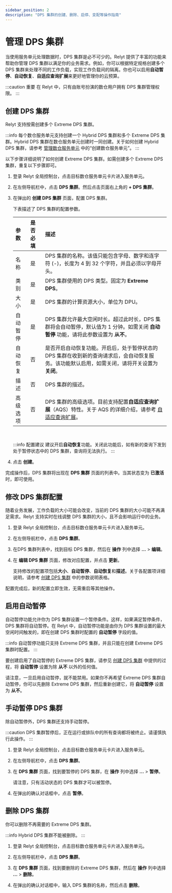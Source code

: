 ```yaml
---
sidebar_position: 2
description: "DPS 集群的创建、删除、启停、变配等操作指南"
---
```



# 管理 DPS 集群

当使用服务单元处理数据时，DPS 集群是必不可少的。Relyt 提供了丰富的功能来帮助你管理 DPS 集群以满足你的业务需求。例如，你可以根据特定规格创建多个 DPS 集群来处理不同的工作负载，实现工作负载间的隔离。你也可以启用**自动暂停**、**自动恢复**、**自适应查询扩展**来更好地管理你的云预算。

:::caution 重要
在 Relyt 中，只有由账号扮演的数仓用户拥有 DPS 集群管理权限。
:::

## 创建 DPS 集群

Relyt 支持按需创建多个 Extreme DPS 集群。

:::info
每个数仓服务单元支持创建一个 Hybrid DPS 集群和多个 Extreme DPS 集群。Hybrid DPS 集群在数仓服务单元创建时一同创建。关于如何创建 Hybrid DPS 集群，请参考 [管理数仓服务单元](guides/dw-service-units/manage-dw-service-units.md#创建数仓服务单元) 中的“创建数仓服务单元”。
:::

以下步骤详细说明了如何创建 Extreme DPS 集群。如需创建多个 Extreme DPS 集群，重复以下步骤即可。

1. 登录 Relyt 全局控制台，点击目标数仓服务单元卡片进入服务单元。

2. 在左侧导航栏中，点击 **DPS 集群**。然后点击页面右上角的 **+ DPS 集群**。

3. 在弹出的 **创建 DPS 集群** 页面，配置 DPS 集群。

    下表描述了 DPS 集群的配置参数。

    | 参数 | 是否必填 | 描述 |
    | :- | :- | :- |
    | 名称 | 是 | DPS 集群的名称。该值只能包含字母、数字和连字符 (-)，长度为 4 到 32 个字符，并且必须以字母开头。 |
    | 类别 | 是 | DPS 集群使用的 DPS 类型。固定为 **Extreme DPS**。 |
    | 大小 | 是 | DPS 集群的计算资源大小，单位为 DPU。 |
    | 自动暂停 | 是 | DPS 集群允许最大空闲时长。超过此时长，DPS 集群将会自动暂停，默认值为 1 分钟。如需关闭 **自动暂停** 功能，请将此参数设置为 **从不**。 |
    | 自动恢复 | 否 | 是否开启自动恢复功能。开启后，处于暂停状态的 DPS 集群在收到新的查询请求后，会自动恢复服务。该功能默认启用，如需关闭，请将开关设置为 **关闭**。 |
    | 描述 | 否 | DPS 集群的描述。 |
    | 高级选项 | 否 | DPS 集群的高级选项。目前支持配置**自适应查询扩展**（AQS）特性。关于 AQS 的详细介绍，请参考 [自适应查询扩展](aqs.md)。 |

    <br/>

    :::info 配置建议
    建议开启**自动恢复**功能。关闭此功能后，如有新的查询下发到处于暂停状态中的 DPS 集群，查询将无法执行。
    :::

4. 点击 **创建**。

完成操作后，DPS 集群将出现在 **DPS 集群** 页面的列表中。当其状态变为 **已激活** 时，即可使用。

## 修改 DPS 集群配置

随着业务发展，工作负载的大小可能会改变，当前的 DPS 集群的大小可能不再满足需求。Relyt 支持实时在线调整 DPS 集群的大小，且不会影响运行中的业务。

1. 登录 Relyt 全局控制台，点击目标数仓服务单元卡片进入服务单元。

2. 在左侧导航栏中，点击 **DPS 集群**。

3. 在DPS 集群列表中，找到目标 DPS 集群，然后在 **操作** 列中选择 **...** > **编辑**。

4. 在 **编辑 DPS 集群** 页面，修改对应配置，并点击 **更新**。

    支持修改的配置项包括**大小**、**自动暂停**、**自动恢复**和**描述**。关于各配置项详细说明，请参考 [创建 DPS 集群](#创建-dps-集群) 中的参数说明表格。

配置完成后，新的配置立即生效，无需重启等其他操作。

## 启用自动暂停

自动暂停功能允许你为 DPS 集群设置一个暂停条件。这样，如果满足暂停条件，DPS 集群将自动暂停。在 Relyt 中，自动暂停功能是由你为 DPS 集群设置的最大空闲时间触发的，即在创建 DPS 集群时配置的 **自动暂停** 字段的值。

:::info
自动暂停功能只支持 Extreme DPS 集群，并且只能在创建 Extreme DPS 集群时配置。
:::

要创建启用了自动暂停的 Extreme DPS 集群，请参见 [创建 DPS 集群](#创建-dps-集群) 中提供的过程，将 **自动暂停** 设置为除 **从不** 以外的任何值。

请注意，一旦启用自动暂停，就不能禁用。如果你不再希望 Extreme DPS 集群自动暂停，你可以先删除 Extreme DPS 集群，然后重新创建它，将 **自动暂停** 设置为 **从不**。

## 手动暂停 DPS 集群

除自动暂停外，DPS 集群还支持手动暂停。

:::caution
DPS 集群暂停后，正在运行或排队中的所有查询都将被终止。请谨慎执行此操作。
:::

1. 登录 Relyt 全局控制台，点击目标数仓服务单元卡片进入服务单元。

2. 在左侧导航栏中，点击 **DPS 集群**。

3. 在 **DPS 集群** 页面，找到要暂停的 DPS 集群，在 **操作** 列中选择 **...** > **暂停**。

    请注意，只有活动状态的 DPS 集群才可以被暂停。

4. 在弹出的确认对话框中，点击 **暂停**。

## 删除 DPS 集群

你可以删除不再需要的 Extreme DPS 集群。

:::info
Hybrid DPS 集群不能被删除。
:::

1. 登录 Relyt 全局控制台，点击目标数仓服务单元卡片进入服务单元。

2. 在左侧导航栏中，点击 **DPS 集群**。

3. 在 **DPS 集群** 页面，找到要删除的 Extreme DPS 集群，然后在 **操作** 列中选择 **...** > **删除**。

5. 在弹出的确认对话框中，输入 DPS 集群的名称，然后点击 **删除**。